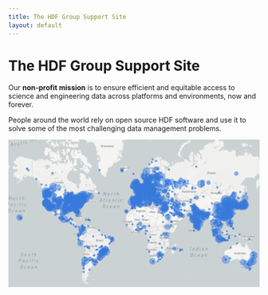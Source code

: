 ```yaml
---
title: The HDF Group Support Site
layout: default
---
```


# The HDF Group Support Site

Our **non-profit mission** is to ensure efficient and equitable access to science and engineering data across platforms and environments, now and forever.

People around the world rely on open source HDF software and use it to solve some of the most challenging data management problems.

![Map showing HDF5 downloads.](/assets/img/DownloadMapJan2022.png)
